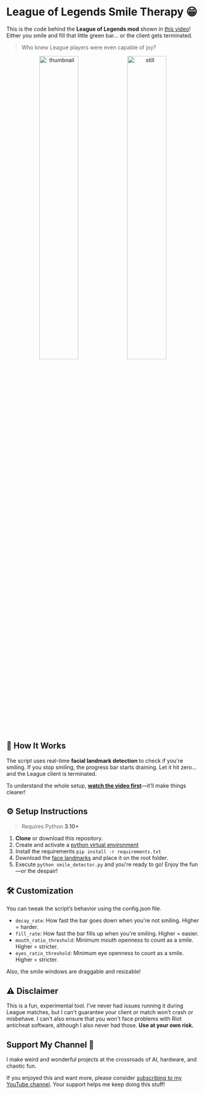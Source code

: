 # League of Legends Smile Therapy 😁

This is the code behind the **League of Legends mod** shown in [this video](https://youtu.be/I3m8nhHngs4)! 
Either you smile and fill that little green bar… or the client gets terminated. 

> Who knew League players were even capable of joy?

<p align="center">
  <img src="https://github.com/user-attachments/assets/0fcd93be-55c4-47c9-aef8-12a64742b6d0" alt="thumbnail" width="45%" />
  <img src="https://github.com/user-attachments/assets/c86ef112-4659-4932-8917-e10db1dc616b" alt="still" width="45%" />
</p>

## 🧠 How It Works

The script uses real-time **facial landmark detection** to check if you're smiling. If you stop smiling, the progress bar starts draining. Let it hit zero… and the League client is terminated.

To understand the whole setup, [**watch the video first**](https://youtu.be/I3m8nhHngs4)—it’ll make things clearer!


## ⚙️ Setup Instructions

> Requires Python **3.10+**

1. **Clone** or download this repository.
2. Create and activate a [python virtual environment](https://www.freecodecamp.org/news/how-to-setup-virtual-environments-in-python/)
3. Install the requirements ```pip install -r requirements.txt```
4. Download the [face landmarks](https://github.com/italojs/facial-landmarks-recognition/blob/master/shape_predictor_68_face_landmarks.dat) and place it on the root folder.
5. Execute ```python smile_detector.py``` and you're ready to go! Enjoy the fun—or the despair!

## 🛠 Customization

You can tweak the script’s behavior using the config.json file.
- ```decay_rate```: How fast the bar goes down when you're not smiling. Higher = harder.
- ```fill_rate```: How fast the bar fills up when you're smiling. Higher = easier.
- ```mouth_ratio_threshold```: Minimum mouth openness to count as a smile. Higher = stricter.
- ```eyes_ratio_threshold```: Minimum eye openness to count as a smile. Higher = stricter.

Also, the smile windows are draggable and resizable!

## ⚠️ Disclaimer

This is a fun, experimental tool.
I’ve never had issues running it during League matches, but I can't guarantee your client or match won’t crash or misbehave. I can't also ensure that you won't face problems with Riot anticheat software, although I also never had those.
**Use at your own risk.**

## Support My Channel 🚀

I make weird and wonderful projects at the crossroads of AI, hardware, and chaotic fun.

If you enjoyed this and want more, please consider [subscribing to my YouTube channel](https://www.youtube.com/channel/UCqnIZIGyH6NgJ8OkJAvZyKg?sub_confirmation=1). Your support helps me keep doing this stuff!
